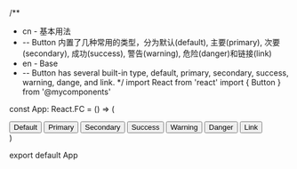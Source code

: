 /**
 * cn - 基本用法
 *    -- Button 内置了几种常用的类型，分为默认(default), 主要(primary), 次要(secondary), 成功(success), 警告(warning), 危险(danger)和链接(link)
 * en - Base
 *    -- Button has several built-in type, default, primary, secondary, success, warning, dange, and link.
 */
import React from 'react'
import { Button } from '@mycomponents'

const App: React.FC = () => (
  <div>
    <Button>Default</Button>
    <Button type="primary" style={{color: 'red', fontSize: 15}}>Primary</Button>
    <Button type="secondary">Secondary</Button>
    <Button type="success">Success</Button>
    <Button type="warning">Warning</Button>
    <Button type="danger">Danger</Button>
    <Button type="link">Link</Button>
  </div>
)

export default App
